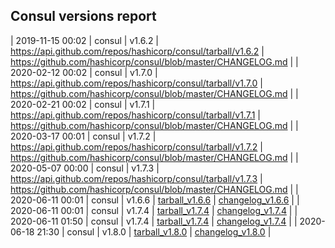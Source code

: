 ## Consul versions report

| 2019-11-15 00:02 | consul | v1.6.2 | https://api.github.com/repos/hashicorp/consul/tarball/v1.6.2 | https://github.com/hashicorp/consul/blob/master/CHANGELOG.md |
| 2020-02-12 00:02 | consul | v1.7.0 | https://api.github.com/repos/hashicorp/consul/tarball/v1.7.0 | https://github.com/hashicorp/consul/blob/master/CHANGELOG.md |
| 2020-02-21 00:02 | consul | v1.7.1 | https://api.github.com/repos/hashicorp/consul/tarball/v1.7.1 | https://github.com/hashicorp/consul/blob/master/CHANGELOG.md |
| 2020-03-17 00:01 | consul | v1.7.2 | https://api.github.com/repos/hashicorp/consul/tarball/v1.7.2 | https://github.com/hashicorp/consul/blob/master/CHANGELOG.md |
| 2020-05-07 00:00 | consul | v1.7.3 | https://api.github.com/repos/hashicorp/consul/tarball/v1.7.3 | https://github.com/hashicorp/consul/blob/master/CHANGELOG.md |
| 2020-06-11 00:01 | consul | v1.6.6 | [tarball_v1.6.6](https://api.github.com/repos/hashicorp/consul/tarball/v1.6.6) | [changelog_v1.6.6](https://github.com/hashicorp/consul/releases/tag/v1.6.6) |
| 2020-06-11 00:01 | consul | v1.7.4 | [tarball_v1.7.4](https://api.github.com/repos/hashicorp/consul/tarball/v1.7.4) | [changelog_v1.7.4](https://github.com/hashicorp/consul/releases/tag/v1.7.4) |
| 2020-06-11 01:50 | consul | v1.7.4 | [tarball_v1.7.4](https://api.github.com/repos/hashicorp/consul/tarball/v1.7.4) | [changelog_v1.7.4](https://github.com/hashicorp/consul/releases/tag/v1.7.4) |
| 2020-06-18 21:30 | consul | v1.8.0 | [tarball_v1.8.0](https://api.github.com/repos/hashicorp/consul/tarball/v1.8.0) | [changelog_v1.8.0](https://github.com/hashicorp/consul/releases/tag/v1.8.0) |

